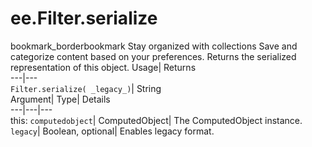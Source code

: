  
#  ee.Filter.serialize 
bookmark_borderbookmark Stay organized with collections  Save and categorize content based on your preferences.
Returns the serialized representation of this object. 
Usage| Returns  
---|---  
`Filter.serialize( _legacy_)`| String  
Argument| Type| Details  
---|---|---  
this: `computedobject`| ComputedObject| The ComputedObject instance.  
`legacy`| Boolean, optional| Enables legacy format.  
